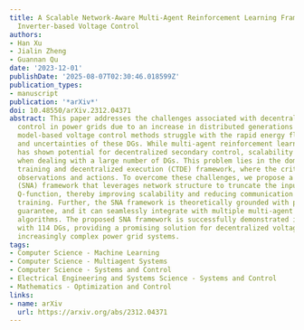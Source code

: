 ```yaml
---
title: A Scalable Network-Aware Multi-Agent Reinforcement Learning Framework for Decentralized
  Inverter-based Voltage Control
authors:
- Han Xu
- Jialin Zheng
- Guannan Qu
date: '2023-12-01'
publishDate: '2025-08-07T02:30:46.018599Z'
publication_types:
- manuscript
publication: '*arXiv*'
doi: 10.48550/arXiv.2312.04371
abstract: This paper addresses the challenges associated with decentralized voltage
  control in power grids due to an increase in distributed generations (DGs). Traditional
  model-based voltage control methods struggle with the rapid energy fluctuations
  and uncertainties of these DGs. While multi-agent reinforcement learning (MARL)
  has shown potential for decentralized secondary control, scalability issues arise
  when dealing with a large number of DGs. This problem lies in the dominant centralized
  training and decentralized execution (CTDE) framework, where the critics take global
  observations and actions. To overcome these challenges, we propose a scalable network-aware
  (SNA) framework that leverages network structure to truncate the input to the critic's
  Q-function, thereby improving scalability and reducing communication costs during
  training. Further, the SNA framework is theoretically grounded with provable approximation
  guarantee, and it can seamlessly integrate with multiple multi-agent actor-critic
  algorithms. The proposed SNA framework is successfully demonstrated in a system
  with 114 DGs, providing a promising solution for decentralized voltage control in
  increasingly complex power grid systems.
tags:
- Computer Science - Machine Learning
- Computer Science - Multiagent Systems
- Computer Science - Systems and Control
- Electrical Engineering and Systems Science - Systems and Control
- Mathematics - Optimization and Control
links:
- name: arXiv
  url: https://arxiv.org/abs/2312.04371
---
```

